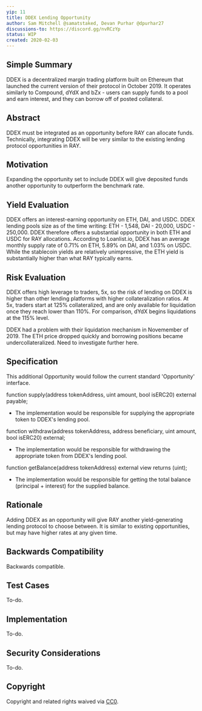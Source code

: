 ```yaml
---
yip: 11
title: DDEX Lending Opportunity
author: Sam Mitchell @samatstaked, Devan Purhar @dpurhar27
discussions-to: https://discord.gg/nvRCzYp
status: WIP
created: 2020-02-03
---
```


## Simple Summary
<!--"If you can't explain it simply, you don't understand it well enough." Provide a simplified and layman-accessible explanation of the YIP.-->
DDEX is a decentralized margin trading platform built on Ethereum that launched the current version of their protocol in October 2019. It operates similarly to Compound, dYdX and bZx - users can supply funds to a pool and earn interest, and they can borrow off of posted collateral. 

## Abstract
<!--A short (~200 word) description of the technical issue being addressed.-->
DDEX must be integrated as an opportunity before RAY can allocate funds. Technically, integrating DDEX will be very similar to the existing lending protocol opportunities in RAY.

## Motivation
<!--The motivation is critical for YIPs that want to change the RAY protocol. It should clearly explain why the existing protocol specification is inadequate to address the problem that the YIP solves. YIP submissions without sufficient motivation may be rejected outright.-->
Expanding the opportunity set to include DDEX will give deposited funds another opportunity to outperform the benchmark rate.

## Yield Evaluation
<!--The potential added value for extra yield generation. Historical data should be provided. The process used to evaluate the yield potential should be detailed here.-->
DDEX offers an interest-earning opportunity on ETH, DAI, and USDC. DDEX lending pools size as of the time writing: ETH - 1,548, DAI - 20,000, USDC - 250,000. DDEX therefore offers a substantial opportunity in both ETH and USDC for RAY allocations. According to Loanlist.io, DDEX has an average monthly supply rate of 0.71% on ETH, 5.89% on DAI, and 1.03% on USDC. While the stablecoin yields are relatively unimpressive, the ETH yield is substantially higher than what RAY typically earns.

## Risk Evaluation
<!--The potential or attached risk that should be considered for this proposal. Historical data should be provided. The process used to evaluate the risks should be detailed here.-->
DDEX offers high leverage to traders, 5x, so the risk of lending on DDEX is higher than other lending platforms with higher collateralization ratios. At 5x, traders start at 125% collateralized, and are only available for liquidation once they reach lower than 110%. For comparison, dYdX begins liquidations at the 115% level.

DDEX had a problem with their liquidation mechanism in Novemember of 2019. The ETH price dropped quickly and borrowing positions became undercollateralized. Need to investigate further here.

## Specification
<!--The technical specification should describe the syntax and semantics of any new feature.-->
This additional Opportunity would follow the current standard 'Opportunity' interface.

function supply(address tokenAddress, uint amount, bool isERC20) external payable;
- The implementation would be responsible for supplying the appropriate token to DDEX's lending pool.

function withdraw(address tokenAddress, address beneficiary, uint amount, bool isERC20) external;
- The implementation would be responsible for withdrawing the appropriate token from DDEX's lending pool.

function getBalance(address tokenAddress) external view returns (uint);
- The implementation would be responsible for getting the total balance (principal + interest) for the supplied balance.

## Rationale
<!--The rationale fleshes out the specification by describing what motivated the design and why particular design decisions were made. It should describe alternate designs that were considered and related work, e.g. how the feature is supported in other languages. The rationale may also provide evidence of consensus within the community, and should discuss important objections or concerns raised during discussion.-->
Adding DDEX as an opportunity will give RAY another yield-generating lending protocol to choose between. It is similar to existing opportunities, but may have higher rates at any given time.

## Backwards Compatibility
<!--All YIPs that introduce backwards incompatibilities must include a section describing these incompatibilities and their severity. The YIP must explain how the author proposes to deal with these incompatibilities. YIP submissions without a sufficient backwards compatibility treatise may be rejected outright.-->
Backwards compatible.

## Test Cases
<!--Test cases for an implementation are mandatory for YIPs that are affecting consensus changes. Other YIPs can choose to include links to test cases if applicable.-->
To-do.

## Implementation
<!--The implementations must be completed before any YIP is given status "Final", but it need not be completed before the YIP is accepted. While there is merit to the approach of reaching consensus on the specification and rationale before writing code, the principle of "rough consensus and running code" is still useful when it comes to resolving many discussions of API details.-->
To-do.

## Security Considerations
<!--All YIPs must contain a section that discusses the security implications/considerations relevant to the proposed change. Include information that might be important for security discussions, surfaces risks and can be used throughout the life cycle of the proposal. E.g. include security-relevant design decisions, concerns, important discussions, implementation-specific guidance and pitfalls, an outline of threats and risks and how they are being addressed. YIP submissions missing the "Security Considerations" section will be rejected. An YIP cannot proceed to status "Final" without a Security Considerations discussion deemed sufficient by the reviewers.-->
To-do.

## Copyright
Copyright and related rights waived via [CC0](https://creativecommons.org/publicdomain/zero/1.0/).
